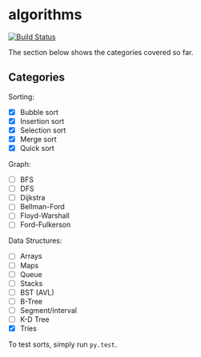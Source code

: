 # algorithms

[![Build Status](https://travis-ci.com/huangsam/algorithms.svg?branch=master)](https://travis-ci.com/huangsam/algorithms)

The section below shows the categories covered so far.

## Categories

Sorting:

- [X] Bubble sort
- [X] Insertion sort
- [X] Selection sort
- [X] Merge sort
- [X] Quick sort

Graph:

- [ ] BFS
- [ ] DFS
- [ ] Dijkstra
- [ ] Bellman-Ford
- [ ] Floyd-Warshall
- [ ] Ford-Fulkerson

Data Structures:

- [ ] Arrays
- [ ] Maps
- [ ] Queue
- [ ] Stacks
- [ ] BST (AVL)
- [ ] B-Tree
- [ ] Segment/interval
- [ ] K-D Tree
- [X] Tries

To test sorts, simply run `py.test`.
